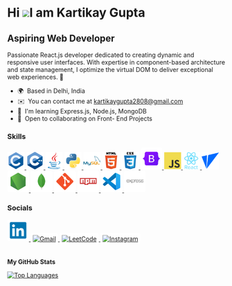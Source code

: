 Hi ![](https://user-images.githubusercontent.com/18350557/176309783-0785949b-9127-417c-8b55-ab5a4333674e.gif)I am Kartikay Gupta
=================================================================================================================================

Aspiring Web Developer
------------------

Passionate React.js developer dedicated to creating dynamic and responsive user interfaces. With expertise in component-based architecture and state management, I optimize the virtual DOM to deliver exceptional web experiences. 🚀
<!-- * 🖥️  See my portfolio at []() -->
* 🌍  Based in Delhi, India
* ✉️  You can contact me at [kartikaygupta2808@gmail.com](mailto:kartikaygupta2808@gmail.com)
* 🧠  I'm learning Express.js, Node.js, MongoDB
* 🤝  Open to collaborating on Front- End Projects



### Skills


<p align="left">
<a href="https://www.cprogramming.com/" target="_blank" rel="noreferrer">
  <img src="https://raw.githubusercontent.com/devicons/devicon/master/icons/c/c-original.svg" alt="c" width="40" height="40"/>
</a>
<a href="https://isocpp.org/" target="_blank" rel="noreferrer">
  <img src="https://raw.githubusercontent.com/devicons/devicon/master/icons/cplusplus/cplusplus-original.svg" alt="cplusplus" width="40" height="40"/>
</a>
<a href="https://www.java.com" target="_blank" rel="noreferrer">
  <img src="https://raw.githubusercontent.com/devicons/devicon/master/icons/java/java-original.svg" alt="java" width="40" height="40"/>
</a>
<a href="https://www.python.org" target="_blank" rel="noreferrer">
  <img src="https://raw.githubusercontent.com/devicons/devicon/master/icons/python/python-original.svg" alt="python" width="40" height="40"/>
</a>
<a href="https://www.mysql.com/" target="_blank" rel="noreferrer">
  <img src="https://raw.githubusercontent.com/devicons/devicon/master/icons/mysql/mysql-original-wordmark.svg" alt="sql" width="40" height="40"/>
</a>
<a href="https://www.w3.org/html/" target="_blank" rel="noreferrer">
  <img src="https://raw.githubusercontent.com/devicons/devicon/master/icons/html5/html5-original-wordmark.svg" alt="html5" width="40" height="40"/>
</a>
<a href="https://www.w3schools.com/css/" target="_blank" rel="noreferrer">
  <img src="https://raw.githubusercontent.com/devicons/devicon/master/icons/css3/css3-original-wordmark.svg" alt="css3" width="40" height="40"/>
</a>
<a href="https://getbootstrap.com" target="_blank" rel="noreferrer">
  <img src="https://raw.githubusercontent.com/devicons/devicon/master/icons/bootstrap/bootstrap-original.svg" alt="bootstrap" width="40" height="40" style="background-color:white; padding: 5px; border-radius: 5px;"/>
</a>
<a href="https://developer.mozilla.org/en-US/docs/Web/JavaScript" target="_blank" rel="noreferrer">
  <img src="https://raw.githubusercontent.com/devicons/devicon/master/icons/javascript/javascript-original.svg" alt="javascript" width="40" height="40"/>
</a>
<a href="https://reactjs.org/" target="_blank" rel="noreferrer">
  <img src="https://raw.githubusercontent.com/devicons/devicon/master/icons/react/react-original-wordmark.svg" alt="react" width="40" height="40"/>
</a>
<a href="https://vitejs.dev/" target="_blank" rel="noreferrer">
  <img src="https://raw.githubusercontent.com/devicons/devicon/master/icons/vite/vite-original.svg" alt="vite" width="40" height="40"/>
</a>
<a href="https://nodejs.org" target="_blank" rel="noreferrer">
  <img src="https://raw.githubusercontent.com/devicons/devicon/master/icons/nodejs/nodejs-original.svg" alt="nodejs" width="40" height="40" style="background-color:white; padding: 5px; border-radius: 5px;"/>
</a>
<a href="https://www.mongodb.com/" target="_blank" rel="noreferrer">
  <img src="https://raw.githubusercontent.com/devicons/devicon/master/icons/mongodb/mongodb-original.svg" alt="mongodb" width="40" height="40" style="background-color:white; padding: 5px; border-radius: 5px;"/>
</a>
<a href="https://git-scm.com/" target="_blank" rel="noreferrer">
  <img src="https://raw.githubusercontent.com/devicons/devicon/master/icons/git/git-original.svg" alt="git" width="40" height="40" style="background-color:white; padding: 5px; border-radius: 5px;"/>
</a>
<a href="https://www.npmjs.com/" target="_blank" rel="noreferrer">
  <img src="https://raw.githubusercontent.com/devicons/devicon/master/icons/npm/npm-original-wordmark.svg" alt="npm" width="40" height="40" style="background-color:white; padding: 5px; border-radius: 5px;"/>
</a>
<a href="https://code.visualstudio.com/" target="_blank" rel="noreferrer">
  <img src="https://raw.githubusercontent.com/devicons/devicon/master/icons/vscode/vscode-original.svg" alt="vscode" width="40" height="40" style="background-color:white; padding: 5px; border-radius: 5px;"/>
</a>

<a href="https://expressjs.com" target="_blank" rel="noreferrer">
  <img src="https://raw.githubusercontent.com/devicons/devicon/master/icons/express/express-original-wordmark.svg" alt="express" width="40" height="40" style="background-color:white; padding: 5px; border-radius: 5px;"/>
</a>



</a>


</p>


### Socials

<p align="left"> 
<a href="https://www.linkedin.com/in/kartikay-gupta-23932a230/" target="_blank" rel="noreferrer">
  <img src="https://raw.githubusercontent.com/devicons/devicon/master/icons/linkedin/linkedin-original.svg" alt="LinkedIn" width="40" height="40" style="background-color:white; padding: 5px; border-radius: 5px;"/>
</a>
<a href="mailto:kartikaygupta2808@gmail.com" target="_blank" rel="noreferrer">
  <img src="https://upload.wikimedia.org/wikipedia/commons/7/7e/Gmail_icon_(2020).svg" alt="Gmail" width="40" height="40" style="background-color:white; padding: 5px; border-radius: 5px;"/>
</a>
<a href="https://leetcode.com/u/Kartikay28/" target="_blank" rel="noreferrer">
  <img src="https://upload.wikimedia.org/wikipedia/commons/1/19/LeetCode_logo_black.png" alt="LeetCode" width="40" height="40" style="background-color:white; padding: 5px; border-radius: 5px;"/>
</a>
<a href="https://www.instagram.com/kartikayyy_28/" target="_blank" rel="noreferrer">
  <img src="https://upload.wikimedia.org/wikipedia/commons/a/a5/Instagram_icon.png" alt="Instagram" width="40" height="40" style="background-color:white; padding: 5px; border-radius: 5px;"/>
</a>


</p>


<br>
<b>My GitHub Stats</b>



<a href="https://github.com/Kartikayyy" align="left"><img src="https://github-readme-stats.vercel.app/api/top-langs/?username=Kartikayyy&langs_count=10&title_color=ec4899&text_color=ffffff&icon_color=a855f7&bg_color=1c1917&hide_border=true&locale=en&custom_title=Top%20%Languages" alt="Top Languages" /></a>

<!--
**Kartikayyy/Kartikayyy** is a ✨ _special_ ✨ repository because its `README.md` (this file) appears on your GitHub profile.

Here are some ideas to get you started:

- 🔭 I’m currently working on ...
- 🌱 I’m currently learning ...
- 👯 I’m looking to collaborate on ...
- 🤔 I’m looking for help with ...
- 💬 Ask me about ...
- 📫 How to reach me: ...
- 😄 Pronouns: ...
- ⚡ Fun fact: ...
-->

